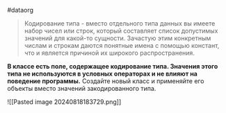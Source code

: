 #dataorg
> Кодирование типа - вместо отдельного типа данных вы имеете набор чисел или строк, который составляет список допустимых значений для какой-то сущности. Зачастую этим конкретным числам и строкам даются понятные имена с помощью констант, что и является причиной их широкого распространения.

**В классе есть поле, содержащее кодирование типа. Значения этого типа не используются в условных операторах и не влияют на поведение программы.**
Создайте новый класс и применяйте его объекты вместо значений закодированного типа.

![[Pasted image 20240818183729.png]]
